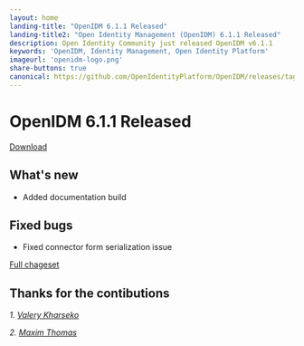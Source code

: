 ```yaml
---
layout: home
landing-title: "OpenIDM 6.1.1 Released"
landing-title2: "Open Identity Management (OpenIDM) 6.1.1 Released"
description: Open Identity Community just released OpenIDM v6.1.1
keywords: 'OpenIDM, Identity Management, Open Identity Platform'
imageurl: 'openidm-logo.png'
share-buttons: true
canonical: https://github.com/OpenIdentityPlatform/OpenIDM/releases/tag/6.1.1
---
```

# OpenIDM 6.1.1 Released

[Download](https://github.com/OpenIdentityPlatform/OpenIDM/releases/tag/6.1.1)

## What's new
* Added documentation build

## Fixed bugs
* Fixed connector form serialization issue

[Full chageset](https://github.com/OpenIdentityPlatform/OpenIDM/compare/6.1.0...6.1.1)


## Thanks for the contibutions

<i id="vharseko"><i>1. <a href="https://github.com/vharseko" target="_blank">Valery Kharseko</a></i>

<i id="maximthomas"><i>2. <a href="https://github.com/maximthomas" target="_blank">Maxim Thomas</a></i>

